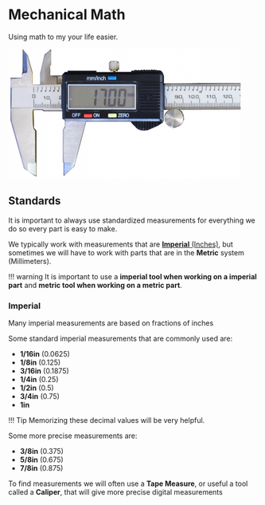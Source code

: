 <!-- This page was contributed by:  Eli Uva-->
# Mechanical Math

Using math to my your life easier.

<!-- Add a page image to make it pretty! -->
![](../assets/images/stock/calipers.png)

## Standards

It is important to always use standardized measurements for everything we do so every part is easy to make.

We typically work with measurements that are [**Imperial** (Inches)](#imperial), but sometimes we will have to work with parts that are in the **Metric** system (Millimeters).

!!! warning
    It is important to use a **imperial tool when working on a imperial part** and **metric tool when working on a metric part**.

### Imperial

Many imperial measurements are based on fractions of inches

Some standard imperial measurements that are commonly used are:

- **1/16in** (0.0625)
- **1/8in** (0.125)
- **3/16in** (0.1875)
- **1/4in** (0.25)
- **1/2in** (0.5)
- **3/4in** (0.75)
- **1in**

!!! Tip
    Memorizing these decimal values will be very helpful.

Some more precise measurements are: 

- **3/8in** (0.375)
- **5/8in** (0.675)
- **7/8in** (0.875)

To find measurements we will often use a **Tape Measure**, or useful a tool called a **Caliper**, that will give more precise digital measurements
